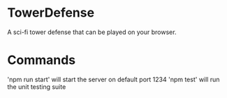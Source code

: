 # TowerDefense
A sci-fi tower defense that can be played on your browser.


# Commands
'npm run start' will start the server on default port 1234
'npm test' will run the unit testing suite